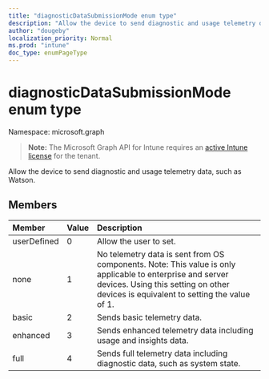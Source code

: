 ```yaml
---
title: "diagnosticDataSubmissionMode enum type"
description: "Allow the device to send diagnostic and usage telemetry data, such as Watson."
author: "dougeby"
localization_priority: Normal
ms.prod: "intune"
doc_type: enumPageType
---
```


# diagnosticDataSubmissionMode enum type

Namespace: microsoft.graph

> **Note:** The Microsoft Graph API for Intune requires an [active Intune license](https://go.microsoft.com/fwlink/?linkid=839381) for the tenant.

Allow the device to send diagnostic and usage telemetry data, such as Watson.

## Members
|Member|Value|Description|
|:---|:---|:---|
|userDefined|0|Allow the user to set.|
|none|1|No telemetry data is sent from OS components. Note: This value is only applicable to enterprise and server devices. Using this setting on other devices is equivalent to setting the value of 1.|
|basic|2|Sends basic telemetry data.|
|enhanced|3|Sends enhanced telemetry data including usage and insights data.|
|full|4|Sends full telemetry data including diagnostic data, such as system state.|







